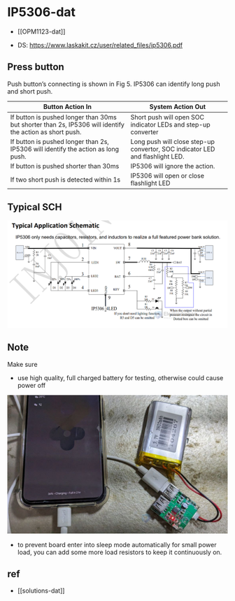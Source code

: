 
# IP5306-dat

- [[OPM1123-dat]]

- DS: https://www.laskakit.cz/user/related_files/ip5306.pdf

## Press button 

Push button’s connecting is shown in Fig 5. IP5306 can identify long push and short push.

| Button Action In                                                                                         | System Action Out                                                             |
| -------------------------------------------------------------------------------------------------------- | ----------------------------------------------------------------------------- |
| If button is pushed longer than 30ms but shorter than 2s, IP5306 will identify the action as short push. | Short push will open SOC indicator LEDs and step-up converter                 |
| If button is pushed longer than 2s, IP5306 will identify the action as long push.                        | Long push will close step-up convertor, SOC indicator LED and flashlight LED. |
| If button is pushed shorter than 30ms                                                                    | IP5306 will ignore the action.                                                |
| If two short push is detected within 1s                                                                  | IP5306 will open or close flashlight LED                                      |


## Typical SCH 

![](2024-03-27-17-08-13.png)

## Note 

Make sure 
- use high quality, full charged battery for testing, otherwise could cause power off 

![](2024-03-27-17-03-26.png)

- to prevent board enter into sleep mode automatically for small power load, you can add some more load resistors to keep it continuously on.

## ref 

- [[solutions-dat]]